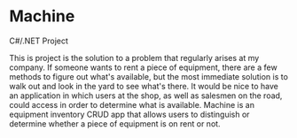 # Machine
C#/.NET Project

This is project is the solution to a problem that regularly arises at my company. If someone wants to rent a piece of equipment, there are a few methods to figure out what's available, but the most immediate solution is to walk out and look in the yard to see what's there. It would be nice to have an application in which users at the shop, as well as salesmen on the road, could access in order to determine what is available. Machine is an equipment inventory CRUD app that allows users to distinguish or determine whether a piece of equipment is on rent or not. 
